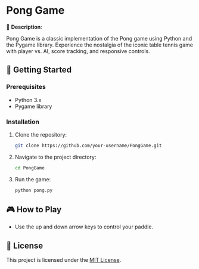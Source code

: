 # Pong Game

🏓 **Description**:

Pong Game is a classic implementation of the Pong game using Python and the Pygame library. Experience the nostalgia of the iconic table tennis game with player vs. AI, score tracking, and responsive controls.

## 🚀 Getting Started

### Prerequisites

- Python 3.x
- Pygame library

### Installation

1. Clone the repository:

   ```bash
   git clone https://github.com/your-username/PongGame.git
   ```

2. Navigate to the project directory:

   ```bash
   cd PongGame
   ```

3. Run the game:

   ```bash
   python pong.py
   ```

## 🎮 How to Play

- Use the up and down arrow keys to control your paddle.

## 📝 License

This project is licensed under the [MIT License](LICENSE).
